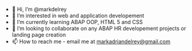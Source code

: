 - 👋 Hi, I’m @markdelrey
- 👀 I’m interested in web and application developement
- 🌱 I’m currently learning ABAP OOP, HTML 5 and CSS
- 💞️ I’m looking to collaborate on any ABAP HR developement projects or landing page creation
- 📫 How to reach me - email me at markadriandelrey@gmail.com

<!---
markdelrey/markdelrey is a ✨ special ✨ repository because its `README.md` (this file) appears on your GitHub profile.
You can click the Preview link to take a look at your changes.
--->
